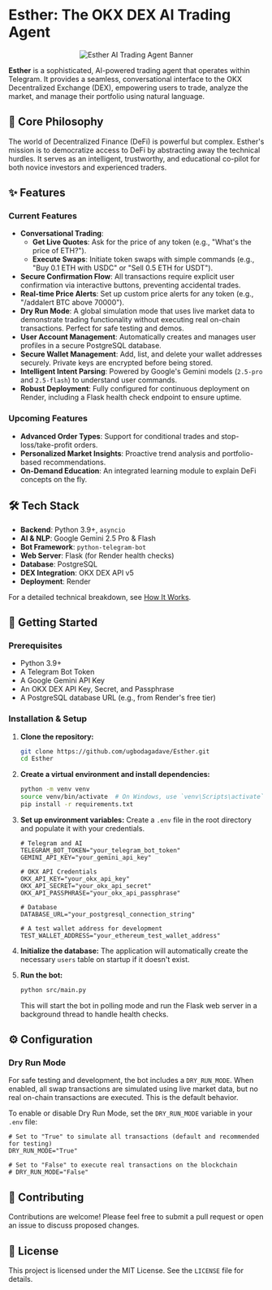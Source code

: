 # Esther: The OKX DEX AI Trading Agent

<div align="center">
  <img src="https://placehold.co/600x300/000000/FFFFFF/png?text=Esther+AI" alt="Esther AI Trading Agent Banner">
</div>

**Esther** is a sophisticated, AI-powered trading agent that operates within Telegram. It provides a seamless, conversational interface to the OKX Decentralized Exchange (DEX), empowering users to trade, analyze the market, and manage their portfolio using natural language.

## 🌟 Core Philosophy
The world of Decentralized Finance (DeFi) is powerful but complex. Esther's mission is to democratize access to DeFi by abstracting away the technical hurdles. It serves as an intelligent, trustworthy, and educational co-pilot for both novice investors and experienced traders.

## ✨ Features

### Current Features
-   **Conversational Trading**:
    -   **Get Live Quotes**: Ask for the price of any token (e.g., "What's the price of ETH?").
    -   **Execute Swaps**: Initiate token swaps with simple commands (e.g., "Buy 0.1 ETH with USDC" or "Sell 0.5 ETH for USDT").
-   **Secure Confirmation Flow**: All transactions require explicit user confirmation via interactive buttons, preventing accidental trades.
-   **Real-time Price Alerts**: Set up custom price alerts for any token (e.g., "/addalert BTC above 70000").
-   **Dry Run Mode**: A global simulation mode that uses live market data to demonstrate trading functionality without executing real on-chain transactions. Perfect for safe testing and demos.
-   **User Account Management**: Automatically creates and manages user profiles in a secure PostgreSQL database.
-   **Secure Wallet Management**: Add, list, and delete your wallet addresses securely. Private keys are encrypted before being stored.
-   **Intelligent Intent Parsing**: Powered by Google's Gemini models (`2.5-pro` and `2.5-flash`) to understand user commands.
-   **Robust Deployment**: Fully configured for continuous deployment on Render, including a Flask health check endpoint to ensure uptime.

### Upcoming Features
-   **Advanced Order Types**: Support for conditional trades and stop-loss/take-profit orders.
-   **Personalized Market Insights**: Proactive trend analysis and portfolio-based recommendations.
-   **On-Demand Education**: An integrated learning module to explain DeFi concepts on the fly.

## 🛠️ Tech Stack

-   **Backend**: Python 3.9+, `asyncio`
-   **AI & NLP**: Google Gemini 2.5 Pro & Flash
-   **Bot Framework**: `python-telegram-bot`
-   **Web Server**: Flask (for Render health checks)
-   **Database**: PostgreSQL
-   **DEX Integration**: OKX DEX API v5
-   **Deployment**: Render

For a detailed technical breakdown, see [How It Works](./how-it-works.md).

## 🚀 Getting Started

### Prerequisites

-   Python 3.9+
-   A Telegram Bot Token
-   A Google Gemini API Key
-   An OKX DEX API Key, Secret, and Passphrase
-   A PostgreSQL database URL (e.g., from Render's free tier)

### Installation & Setup

1.  **Clone the repository:**
    ```bash
    git clone https://github.com/ugbodagadave/Esther.git
    cd Esther
    ```

2.  **Create a virtual environment and install dependencies:**
    ```bash
    python -m venv venv
    source venv/bin/activate  # On Windows, use `venv\Scripts\activate`
    pip install -r requirements.txt
    ```

3.  **Set up environment variables:**
    Create a `.env` file in the root directory and populate it with your credentials.
    ```dotenv
    # Telegram and AI
    TELEGRAM_BOT_TOKEN="your_telegram_bot_token"
    GEMINI_API_KEY="your_gemini_api_key"

    # OKX API Credentials
    OKX_API_KEY="your_okx_api_key"
    OKX_API_SECRET="your_okx_api_secret"
    OKX_API_PASSPHRASE="your_okx_api_passphrase"

    # Database
    DATABASE_URL="your_postgresql_connection_string"
    
    # A test wallet address for development
    TEST_WALLET_ADDRESS="your_ethereum_test_wallet_address"
    ```

4.  **Initialize the database:**
    The application will automatically create the necessary `users` table on startup if it doesn't exist.

5.  **Run the bot:**
    ```bash
    python src/main.py
    ```
    This will start the bot in polling mode and run the Flask web server in a background thread to handle health checks.

## ⚙️ Configuration

### Dry Run Mode
For safe testing and development, the bot includes a `DRY_RUN_MODE`. When enabled, all swap transactions are simulated using live market data, but no real on-chain transactions are executed. This is the default behavior.

To enable or disable Dry Run Mode, set the `DRY_RUN_MODE` variable in your `.env` file:
```dotenv
# Set to "True" to simulate all transactions (default and recommended for testing)
DRY_RUN_MODE="True"

# Set to "False" to execute real transactions on the blockchain
# DRY_RUN_MODE="False"
```

## 🤝 Contributing

Contributions are welcome! Please feel free to submit a pull request or open an issue to discuss proposed changes.

## 📄 License

This project is licensed under the MIT License. See the `LICENSE` file for details.
